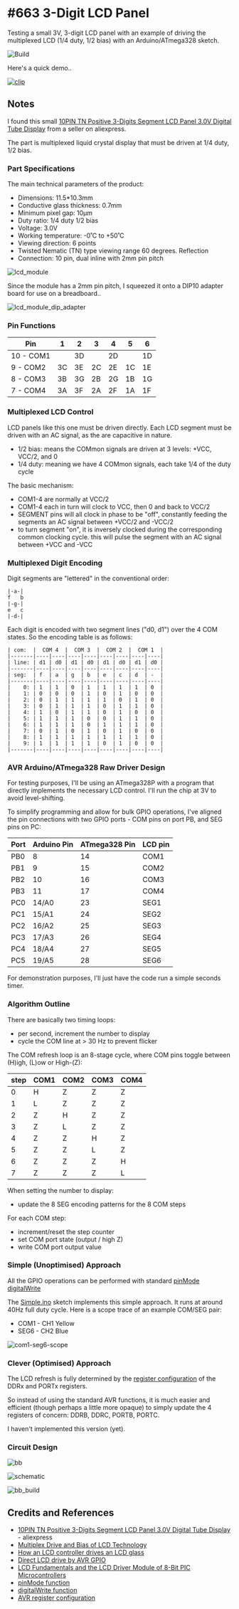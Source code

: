 # #663 3-Digit LCD Panel

Testing a small 3V, 3-digit LCD panel with an example of driving the multiplexed LCD (1/4 duty, 1/2 bias) with an Arduino/ATmega328 sketch.

![Build](./assets/Lcd3Digit_build.jpg?raw=true)

Here's a quick demo..

[![clip](https://img.youtube.com/vi/LoUrjqXW7G4/0.jpg)](https://www.youtube.com/watch?v=LoUrjqXW7G4)

## Notes

I found this small
[10PIN TN Positive 3-Digits Segment LCD Panel 3.0V Digital Tube Display](https://www.aliexpress.com/item/1005003745628043.html)
from a seller on aliexpress.

The part is multiplexed liquid crystal display that must be driven at 1/4 duty, 1/2 bias.

### Part Specifications

The main technical parameters of the product:

* Dimensions: 11.5*10.3mm
* Conductive glass thickness: 0.7mm
* Minimum pixel gap: 10µm
* Duty ratio: 1/4 duty 1/2 bias
* Voltage: 3.0V
* Working temperature: -0˚C to +50˚C
* Viewing direction: 6 points
* Twisted Nematic (TN) type viewing range 60 degrees. Reflection
* Connection: 10 pin, dual inline with 2mm pin pitch

![lcd_module](./assets/lcd_module.jpg?raw=true)

Since the module has a 2mm pin pitch, I squeezed it onto a DIP10 adapter board for use on a breadboard..

![lcd_module_dip_adapter](./assets/lcd_module_dip_adapter.jpg?raw=true)

### Pin Functions

| Pin       | 1  | 2  | 3  | 4  | 5  | 6  |
|-----------|----|----|----|----|----|----|
| 10 - COM1 |    | 3D |    | 2D |    | 1D |
|  9 - COM2 | 3C | 3E | 2C | 2E | 1C | 1E |
|  8 - COM3 | 3B | 3G | 2B | 2G | 1B | 1G |
|  7 - COM4 | 3A | 3F | 2A | 2F | 1A | 1F |

### Multiplexed LCD Control

LCD panels like this one must be driven directly. Each LCD segment must be driven with an AC signal,
as the are capacitive in nature.

* 1/2 bias: means the COMmon signals are driven at 3 levels: +VCC, VCC/2, and 0
* 1/4 duty: meaning we have 4 COMmon signals, each take 1/4 of the duty cycle

The basic mechanism:

* COM1-4 are normally at VCC/2
* COM1-4 each in turn will clock to VCC, then 0 and back to VCC/2
* SEGMENT pins will all clock in phase to be "off", constantly feeding the segments an AC signal between +VCC/2 and -VCC/2
* to turn segment "on", it is inversely clocked during the corresponding common clocking cycle. this will pulse the segment with an AC signal between +VCC and -VCC

### Multiplexed Digit Encoding

Digit segments are "lettered" in the conventional order:

    |-a-|
    f   b
    |-g-|
    e   c
    |-d-|

Each digit is encoded with two segment lines ("d0, d1") over the 4 COM states.
So the encoding table is as follows:

    | com:  |  COM 4  |  COM 3  |  COM 2  |  COM 1  |
    |-------|----|----|----|----|----|----|----|----|
    | line: | d1 | d0 | d1 | d0 | d1 | d0 | d1 | d0 |
    |-------|----|----|----|----|----|----|----|----|
    | seg:  | f  | a  | g  | b  | e  | c  | d  | -  |
    |-------|----|----|----|----|----|----|----|----|
    |    0: | 1  | 1  | 0  | 1  | 1  | 1  | 1  | 0  |
    |    1: | 0  | 0  | 0  | 1  | 0  | 1  | 0  | 0  |
    |    2: | 0  | 1  | 1  | 1  | 1  | 0  | 1  | 0  |
    |    3: | 0  | 1  | 1  | 1  | 0  | 1  | 1  | 0  |
    |    4: | 1  | 0  | 1  | 1  | 0  | 1  | 0  | 0  |
    |    5: | 1  | 1  | 1  | 0  | 0  | 1  | 1  | 0  |
    |    6: | 1  | 1  | 1  | 0  | 1  | 1  | 1  | 0  |
    |    7: | 0  | 1  | 0  | 1  | 0  | 1  | 0  | 0  |
    |    8: | 1  | 1  | 1  | 1  | 1  | 1  | 1  | 0  |
    |    9: | 1  | 1  | 1  | 1  | 0  | 1  | 0  | 0  |
    |-------|----|----|----|----|----|----|----|----|

### AVR Arduino/ATmega328 Raw Driver Design

For testing purposes, I'll be using an ATmega328P with a program that directly implements the necessary LCD control.
I'll run the chip at 3V to avoid level-shifting.

To simplify programming and allow for bulk GPIO operations, I've aligned the pin connections with two GPIO ports -
COM pins on port PB, and SEG pins on PC:

| Port | Arduino Pin | ATmega328 Pin | LCD pin |
|------|-------------|---------------|---------|
| PB0  | 8           | 14            | COM1    |
| PB1  | 9           | 15            | COM2    |
| PB2  | 10          | 16            | COM3    |
| PB3  | 11          | 17            | COM4    |
| PC0  | 14/A0       | 23            | SEG1    |
| PC1  | 15/A1       | 24            | SEG2    |
| PC2  | 16/A2       | 25            | SEG3    |
| PC3  | 17/A3       | 26            | SEG4    |
| PC4  | 18/A4       | 27            | SEG5    |
| PC5  | 19/A5       | 28            | SEG6    |

For demonstration purposes, I'll just have the code run a simple seconds timer.

### Algorithm Outline

There are basically two timing loops:

* per second, increment the number to display
* cycle the COM line at > 30 Hz to prevent flicker

The COM refresh loop is an 8-stage cycle, where COM pins toggle between (H)igh, (L)ow or High-(Z):

| step | COM1 | COM2 | COM3 | COM4 |
|------|------|------|------|------|
|    0 |  H   |  Z   |  Z   |  Z   |
|    1 |  L   |  Z   |  Z   |  Z   |
|    2 |  Z   |  H   |  Z   |  Z   |
|    3 |  Z   |  L   |  Z   |  Z   |
|    4 |  Z   |  Z   |  H   |  Z   |
|    5 |  Z   |  Z   |  L   |  Z   |
|    6 |  Z   |  Z   |  Z   |  H   |
|    7 |  Z   |  Z   |  Z   |  L   |

When setting the number to display:

* update the 8 SEG encoding patterns for the 8 COM steps

For each COM step:

* increment/reset the step counter
* set COM port state (output / high Z)
* write COM port output value

### Simple (Unoptimised) Approach

All the GPIO operations can be performed with standard
[pinMode](https://www.arduino.cc/reference/en/language/functions/digital-io/pinmode/)
[digitalWrite](https://www.arduino.cc/reference/en/language/functions/digital-io/digitalwrite/)

The [Simple.ino](./Simple/Simple.ino) sketch implements this simple approach.
It runs at around 40Hz full duty cycle. Here is a scope trace of an example COM/SEG pair:

* COM1 - CH1 Yellow
* SEG6 - CH2 Blue

![com1-seg6-scope](./assets/com1-seg6-scope.gif?raw=true)

### Clever (Optimised) Approach

The LCD refresh is fully determined by the
[register configuration](https://exploreembedded.com/wiki/AVR_I/O_Register_Configuration)
of the DDRx and PORTx registers.

So instead of using the standard AVR functions, it is much easier and efficient (though perhaps a little more opaque)
to simply update the 4 registers of concern: DDRB, DDRC, PORTB, PORTC.

I haven't implemented this version (yet).

### Circuit Design

![bb](./assets/Lcd3Digit_bb.jpg?raw=true)

![schematic](./assets/Lcd3Digit_schematic.jpg?raw=true)

![bb_build](./assets/Lcd3Digit_bb_build.jpg?raw=true)

## Credits and References

* [10PIN TN Positive 3-Digits Segment LCD Panel 3.0V Digital Tube Display](https://www.aliexpress.com/item/1005003745628043.html) - aliexpress
* [Multiplex Drive and Bias of LCD Technology](https://www.pacificdisplay.com/lcd_multiplex_drive.htm)
* [How an LCD controller drives an LCD glass](https://www.edn.com/how-an-lcd-controller-drives-an-lcd-glass/)
* [Direct LCD drive by AVR GPIO](http://awawa.hariko.com/avr_lcd_drive_en.html)
* [LCD Fundamentals and the LCD Driver Module of 8-Bit PIC Microcontrollers](https://ww1.microchip.com/downloads/en/Appnotes/AN658-LCD-Fundamentals-and-the-LCD-Driver-Module-of-8-Bit-PIC-MCUs-00000658C.pdf)
* [pinMode function](https://www.arduino.cc/reference/en/language/functions/digital-io/pinmode/)
* [digitalWrite function](https://www.arduino.cc/reference/en/language/functions/digital-io/digitalwrite/)
* [AVR register configuration](https://exploreembedded.com/wiki/AVR_I/O_Register_Configuration)
